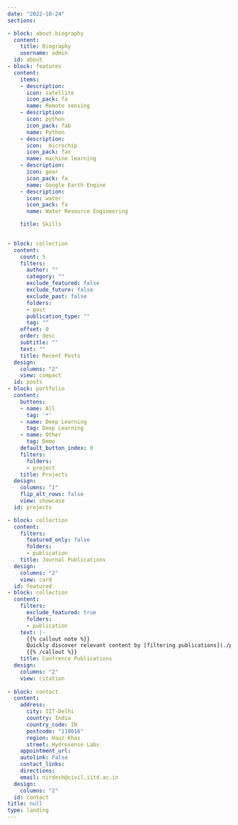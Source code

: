 ```yaml
---
date: "2022-10-24"
sections:

- block: about.biography
  content:
    title: Biography
    username: admin
  id: about
- block: features
  content:
    items:
    - description: 
      icon: satellite
      icon_pack: fa
      name: Remote sensing
    - description: 
      icon: python
      icon_pack: fab
      name: Python
    - description: 
      icon:  microchip
      icon_pack: fas
      name: machine learning
    - description: 
      icon: gear
      icon_pack: fa
      name: Google Earth Engine
    - description: 
      icon: water
      icon_pack: fa
      name: Water Resource Engineering

    title: Skills
    

- block: collection
  content:
    count: 5
    filters:
      author: ""
      category: ""
      exclude_featured: false
      exclude_future: false
      exclude_past: false
      folders:
      - post
      publication_type: ""
      tag: ""
    offset: 0
    order: desc
    subtitle: ""
    text: ""
    title: Recent Posts
  design:
    columns: "2"
    view: compact
  id: posts
- block: portfolio
  content:
    buttons:
    - name: All
      tag: '*'
    - name: Deep Learning
      tag: Deep Learning
    - name: Other
      tag: Demo
    default_button_index: 0
    filters:
      folders:
      - project
    title: Projects
  design:
    columns: "1"
    flip_alt_rows: false
    view: showcase
  id: projects

- block: collection
  content:
    filters:
      featured_only: false
      folders:
      - publication
    title: Journal Publications
  design:
    columns: "2"
    view: card
  id: featured
- block: collection
  content:
    filters:
      exclude_featured: true
      folders:
      - publication
    text: |-
      {{% callout note %}}
      Quickly discover relevant content by [filtering publications](./publication/).
      {{% /callout %}}
    title: Confrence Publications
  design:
    columns: "2"
    view: citation
    
- block: contact
  content:
    address:
      city: IIT-Delhi
      country: India
      country_code: IN
      postcode: "110016"
      region: Hauz Khas
      street: Hydrosense Labs
    appointment_url:
    autolink: False
    contact_links:
    directions: 
    email: nirdesh@civil.iitd.ac.in
  design:
    columns: "2"
  id: contact
title: null
type: landing
---
```

